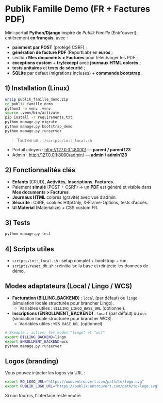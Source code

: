 # Publik Famille Demo (FR + Factures PDF)

Mini-portail **Python/Django** inspiré de *Publik Famille* (Entr'ouvert), entièrement **en français**, avec :
- **paiement par POST** (protégé CSRF) ;
- **génération de facture PDF** (ReportLab) en **euros** ;
- section **Mes documents > Factures** pour télécharger les PDF ;
- **exceptions custom** + **try/except** avec **journaux HTML colorés** ;
- **tests unitaires** et **tests de sécurité** ;
- **SQLite** par défaut (migrations incluses) + **commande bootstrap**.

## 1) Installation (Linux)

```bash
unzip publik_famille_demo.zip
cd publik_famille_demo
python3 -m venv .venv
source .venv/bin/activate
pip install -r requirements.txt
python manage.py migrate
python manage.py bootstrap_demo
python manage.py runserver
```

> Tout en un : `./scripts/init_local.sh`

- Portail citoyen : <http://127.0.0.1:8000/> — **parent / parent123**
- Admin : <http://127.0.0.1:8000/admin/> — **admin / admin123**

## 2) Fonctionnalités clés

- **Enfants** (CRUD), **Activités**, **Inscriptions**, **Factures**.
- Paiement **simulé** (POST + CSRF) → un **PDF** est généré et visible dans **Mes documents > Factures**.
- **Journaux HTML** colorés (gravité) avec vue d’admin.
- **Sécurité** : CSRF, cookies HttpOnly, X-Frame-Options, tests d’accès.
- **UI Material** (Materialize) + CSS custom FR.

## 3) Tests

```bash
python manage.py test
```

## 4) Scripts utiles

- `scripts/init_local.sh` : setup complet + bootstrap + run.
- `scripts/reset_db.sh` : réinitialise la base et réinjecte les données de démo.


## Modes adaptateurs (Local / Lingo / WCS)

- **Facturation (BILLING_BACKEND)** : `local` (par défaut) ou `lingo` (simulation locale structurée pour brancher Lingo).
  - Variables utiles : `BILLING_LINGO_BASE_URL` (optionnel).
- **Inscriptions (ENROLLMENT_BACKEND)** : `local` (par défaut) ou `wcs` (simulation locale structurée pour brancher WCS).
  - Variables utiles : `WCS_BASE_URL` (optionnel).

```bash
# Exemple : activer les modes "lingo" et "wcs"
export BILLING_BACKEND=lingo
export ENROLLMENT_BACKEND=wcs
python manage.py runserver
```

## Logos (branding)
Vous pouvez injecter les logos via URL :
```bash
export EO_LOGO_URL="https://www.entrouvert.com/path/to/logo.svg"
export PUBLIK_LOGO_URL="https://publik.entrouvert.com/path/to/logo.svg"
```
Si non fournis, l'interface reste neutre.
